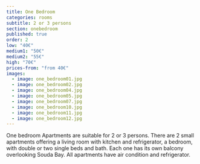 ```yaml
---
title: One Bedroom
categories: rooms
subtitle: 2 or 3 persons
section: onebedroom
published: true
order: 2
low: "40€"
medium1: "50€"
medium2: "55€"
high: "70€"
prices-from: "from 40€"
images:
  - image: one_bedroom01.jpg
  - image: one_bedroom02.jpg
  - image: one_bedroom04.jpg
  - image: one_bedroom05.jpg
  - image: one_bedroom07.jpg
  - image: one_bedroom10.jpg
  - image: one_bedroom11.jpg
  - image: one_bedroom12.jpg
---
```


One bedroom Apartments are suitable for 2 or 3 persons. 
There are 2 small apartments offering a living room with kitchen and refrigerator, a bedroom, with double or two single beds and bath. 
Each one has its own balcony overlooking Souda Bay. All apartments have air condition and refrigerator.
